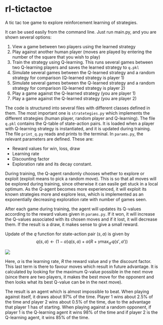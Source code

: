# rl-tictactoe

A tic tac toe game to explore reinforcement learning of strategies.

It can be used easily from the command line. Just run main.py, and you are shown several options:
1. View a game between two players using the learned strategy
2. Play against another human player (moves are played by entering the number of the square that you wish to play)
3. Train the strategy using Q-learning. This runs several games between two Q-learning players and saves the learned strategy to `q.pkl`
4. Simulate several games between the Q-learned strategy and a random strategy for comparison (Q-learned strategy is player 1)
5. Simulate several games between the Q-learned strategy and a random strategy for comparison (Q-learned strategy is player 2)
6. Play a game against the Q-learned strategy (you are player 1)
7. Play a game against the Q-learned strategy (you are player 2)

The code is structured into several files with different classes defined in them. The most important one is `stratetegies.py` which implements the different strategies (human player, random player and Q-learning). The file `q.pkl` contains the Q-table of state-action pairs. It is loaded when a player with Q-learning strategy is instantiated, and it is updated during training. The file `print_q.py` reads and prints to the terminal. In `params.py`, the relevant parameters are defined. These are:
* Reward values for win, loss, draw
* Learning rate
* Discounting factor
* Exploration rate and its decay constant.

During training, the Q-agent randomly chooses whether to explore or exploit (exploit means to pick a random move). This is so that all moves will be explored during training, since otherwise it can easile get stuck in a local optimum. As the Q-agent becomes more experienced, it will exploit its known strategies more and explore less, which is implemented as an exponentially decreasing exploration rate with number of games seen.

After each game during training, the agent will updates its Q-values according to the reward values given in `params.py`. If it won, it will increase the Q-values associated with its chosen moves and if it lost, it will decrease them. If the result is a draw, it makes sense to give a small reward.

Update of the $q$ function for state-action pair $(s,a)$ is given by
$$
q(s,a) \leftarrow (1-\alpha) q(s,a) + \alpha (R + \gamma \max_{a'}q(s',a'))
$$

<img src="https://render.githubusercontent.com/render/math?math=q(s%2Ca)%20leftarrow%20(1-alpha)%20q(s%2Ca)%20%2B%20alpha%20(R%20%2B%20gamma%20max_%7Ba%7Dq(s%2Ca))">

Here, $\alpha$ is the learning rate, $R$ the reward value and $\gamma$ the discount factor. This last term is there to favour moves which result in future advantage. It is calculated by looking for the maximum Q-value possible in the next move (since there are two players, it makes the best move for the opponent and then looks what its best Q-value can be in the next move).

The result is an agent which is almost impossible to beat. When playing against itself, it draws about 97% of the time. Player 1 wins about 2.5% of the time and player 2 wins about 0.5% of the time, due to the advantage that player 1 has of starting. When playing against a random opponent, if player 1 is the Q-learning agent it wins 98% of the time and if player 2 is the Q-learning agent, it wins 85% of the time.